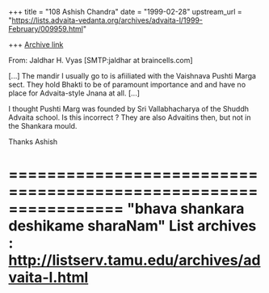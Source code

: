 +++
title = "108 Ashish Chandra"
date = "1999-02-28"
upstream_url = "https://lists.advaita-vedanta.org/archives/advaita-l/1999-February/009959.html"

+++
[Archive link](https://lists.advaita-vedanta.org/archives/advaita-l/1999-February/009959.html)

From:   Jaldhar H. Vyas [SMTP:jaldhar at braincells.com]

[...] The mandir I usually go to is afiiliated with the Vaishnava Pushti
Marga sect.  They hold Bhakti to be of paramount importance and and have no
place for Advaita-style Jnana at all. [...]

I thought Pushti Marg was founded by Sri Vallabhacharya of the Shuddh
Advaita school. Is this incorrect ? They are also Advaitins then, but not
in the Shankara mould.

Thanks
Ashish

================================================================
"bhava shankara deshikame sharaNam"
List archives : http://listserv.tamu.edu/archives/advaita-l.html
================================================================

